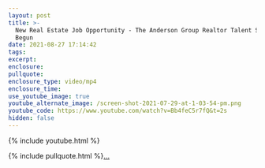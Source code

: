 ```yaml
---
layout: post
title: >-
  New Real Estate Job Opportunity - The Anderson Group Realtor Talent Search Has
  Begun
date: 2021-08-27 17:14:42
tags:
excerpt:
enclosure:
pullquote:
enclosure_type: video/mp4
enclosure_time:
use_youtube_image: true
youtube_alternate_image: /screen-shot-2021-07-29-at-1-03-54-pm.png
youtube_code: https://www.youtube.com/watch?v=Bb4feC5r7fQ&t=2s
hidden: false
---
```

{% include youtube.html %}

{% include pullquote.html %}[...](https://www.youtube.com/watch?v=Bb4feC5r7fQ&amp;t=2s)

&nbsp;
